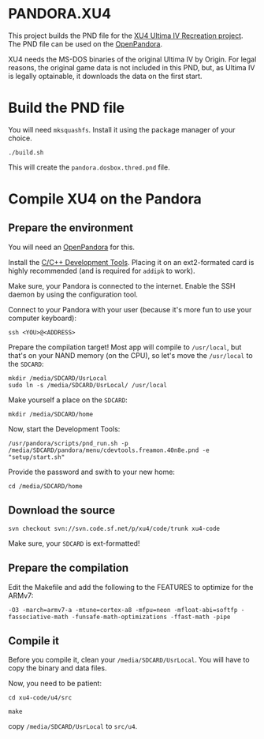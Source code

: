# PANDORA.XU4

This project builds the PND file for the [XU4 Ultima IV Recreation project](http://xu4.sourceforge.net). The PND file can be used on the [OpenPandora](https://pyra-handheld.com/boards/pages/pandora/).

XU4 needs the MS-DOS binaries of the original Ultima IV by Origin. For legal reasons, the original game data is not included in this PND, but, as Ultima IV is legally optainable, it downloads the data on the first start.

# Build the PND file

You will need `mksquashfs`. Install it using the package manager of your choice.

```
./build.sh
```

This will create the `pandora.dosbox.thred.pnd` file.

# Compile XU4 on the Pandora

## Prepare the environment

You will need an [OpenPandora](https://pyra-handheld.com/boards/pages/pandora/) for this.

Install the [C/C++ Development Tools](http://repo.openpandora.org/?page=detail&app=cdevtools.freamon.40n8e). Placing it on an ext2-formated card is highly recommended (and is required for `addipk` to work).

Make sure, your Pandora is connected to the internet. Enable the SSH daemon by using the configuration tool.

Connect to your Pandora with your user (because it's more fun to use your computer keyboard):

```
ssh <YOU>@<ADDRESS>
```

Prepare the compilation target! Most app will compile to `/usr/local`, but that's on your NAND memory (on the CPU), so let's move the `/usr/local` to the `SDCARD`:

```
mkdir /media/SDCARD/UsrLocal
sudo ln -s /media/SDCARD/UsrLocal/ /usr/local
```

Make yourself a place on the `SDCARD`:

```
mkdir /media/SDCARD/home
```

Now, start the Development Tools:

```
/usr/pandora/scripts/pnd_run.sh -p /media/SDCARD/pandora/menu/cdevtools.freamon.40n8e.pnd -e "setup/start.sh"
```

Provide the password and swith to your new home:

```
cd /media/SDCARD/home
```

## Download the source

```
svn checkout svn://svn.code.sf.net/p/xu4/code/trunk xu4-code
```

Make sure, your `SDCARD` is ext-formatted!

## Prepare the compilation

Edit the Makefile and add the following to the FEATURES to optimize for the ARMv7:

```
-O3 -march=armv7-a -mtune=cortex-a8 -mfpu=neon -mfloat-abi=softfp -fassociative-math -funsafe-math-optimizations -ffast-math -pipe
```

## Compile it

Before you compile it, clean your `/media/SDCARD/UsrLocal`. You will have to copy the binary and data files.

Now, you need to be patient:

```
cd xu4-code/u4/src

make
```

copy `/media/SDCARD/UsrLocal` to `src/u4`.
